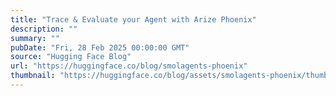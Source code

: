 ```yaml
---
title: "Trace & Evaluate your Agent with Arize Phoenix"
description: ""
summary: ""
pubDate: "Fri, 28 Feb 2025 00:00:00 GMT"
source: "Hugging Face Blog"
url: "https://huggingface.co/blog/smolagents-phoenix"
thumbnail: "https://huggingface.co/blog/assets/smolagents-phoenix/thumbnail.jpg"
---
```


